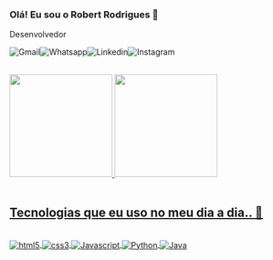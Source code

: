 
### Olá! Eu sou o Robert Rodrigues 👋
Desenvolvedor 
<br>

![Gmail](https://img.shields.io/badge/Gmail-D14836?style=for-the-badge&logo=gmail&logoColor=white
)![Whatsapp](https://img.shields.io/badge/WhatsApp-25D366?style=for-the-badge&logo=whatsapp&logoColor=white
)![Linkedin](https://img.shields.io/badge/LinkedIn-0077B5?style=for-the-badge&logo=linkedin&logoColor=white
)![Instagram](https://img.shields.io/badge/Instagram-E4405F?style=for-the-badge&logo=instagram&logoColor=white
)
<br>
<br>



<div>
<a href="https://github.com/seu-usuário-aqui">
<img loading="lazy" height="180em" src="https://github-readme-stats.vercel.app/api/top-langs/?username=robertdevelopment&layout=compact&langs_count=7&theme=dracula"/>
<img loading="lazy" height="180em" src="https://github-readme-stats.vercel.app/api?username=robertdevelopment&show_icons=true&theme=dracula&include_all_commits/">
</div>


<br>

## Tecnologias que eu uso no meu dia a dia.. 👋
<br>

<div style="display: inline_block">
        <img align="center" alt="html5" src="https://img.shields.io/badge/HTML5-E34F26?style=for-the-badge&logo=html5&logoColor=white"/>
        <img align="center" alt="css3" src="https://img.shields.io/badge/CSS3-1572B6?style=for-the-badge&logo=css3&logoColor=white"/>
        <img align="center" alt="Javascript" src="https://img.shields.io/badge/JavaScript-F7DF1E?style=for-the-badge&logo=javascript&logoColor=black"/>
        <img align="center" alt="Python" src="https://img.shields.io/badge/Python-3776AB?style=for-the-badge&logo=python&logoColor=white"/>
        <img align="center" alt="Java" src="https://img.shields.io/badge/Java-%23ED8B00.svg??style=for-the-badge&logo=openjdk&logoColor=white")
</div>

##



